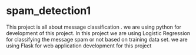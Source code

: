 # spam_detection1
This project is all about message classification .
we are using python for development of this project.
In this project we are using Logistic Regression for classifying the message spam or not based on training data set.
we are using Flask for web application development for this project
